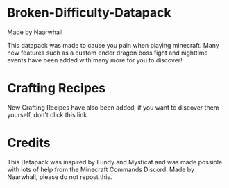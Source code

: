 # Broken-Difficulty-Datapack
Made by Naarwhall

This datapack was made to cause you pain when playing minecraft. Many new features such as a custom ender dragon boss fight and nighttime events have been added with many more for you to discover!

# Crafting Recipes
New Crafting Recipes have also been added, if you want to discover them yourself, don't click this link






# Credits
This Datapack was inspired by Fundy and Mysticat and was made possible with lots of help from the Minecraft Commands Discord.
Made by Naarwhall, please do not repost this.
